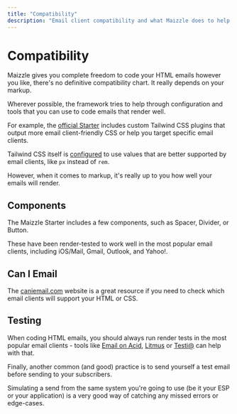 ```yaml
---
title: "Compatibility"
description: "Email client compatibility and what Maizzle does to help improve your template's rendering"
---
```


# Compatibility

Maizzle gives you complete freedom to code your HTML emails however you like, there's no definitive compatibility chart. It really depends on your markup.

Wherever possible, the framework tries to help through configuration and tools that you can use to code emails that render well.

For example, the [official Starter](https://github.com/maizzle/maizzle) includes custom Tailwind CSS plugins that output more email client-friendly CSS or help you target specific email clients.

Tailwind CSS itself is [configured](/docs/configuration/tailwindcss#tailwindconfigjs) to use values that are better supported by email clients, like `px` instead of `rem`.

However, when it comes to markup, it's really up to you how well your emails will render.

## Components

The Maizzle Starter includes a few components, such as Spacer, Divider, or Button.

These have been render-tested to work well in the most popular email clients, including iOS/Mail, Gmail, Outlook, and Yahoo!.

## Can I Email

The [caniemail.com](https://www.caniemail.com/) website is a great resource if you need to check which email clients will support your HTML or CSS.

## Testing

When coding HTML emails, you should always run render tests in the most popular email clients - tools like [Email on Acid](https://www.emailonacid.com/), [Litmus](https://www.litmus.com/) or [Testi@](https://testi.at/) can help with that.

Finally, another common (and good) practice is to send yourself a test email before sending to your subscribers.

Simulating a send from the same system you're going to use (be it your ESP or your application) is a very good way of catching any missed errors or edge-cases.
